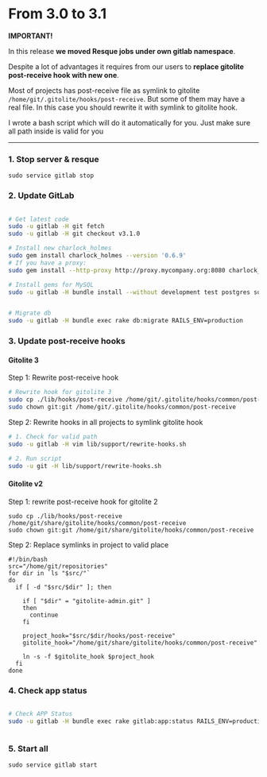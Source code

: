 # From 3.0 to 3.1

__IMPORTANT!__

In this release __we moved Resque jobs under own gitlab namespace__.

Despite a lot of advantages it requires from our users to __replace gitolite post-receive hook with new one__.

Most of projects has post-receive file as symlink to gitolite `/home/git/.gitolite/hooks/post-receive`.
But some of them may have a real file. In this case you should rewrite it with symlink to gitolite hook.

I wrote a bash script which will do it automatically for you. Just make sure all path inside is valid for you

- - -

### 1. Stop server & resque

    sudo service gitlab stop

### 2. Update GitLab

```bash

# Get latest code
sudo -u gitlab -H git fetch
sudo -u gitlab -H git checkout v3.1.0

# Install new charlock_holmes
sudo gem install charlock_holmes --version '0.6.9'
# If you have a proxy:
sudo gem install --http-proxy http://proxy.mycompany.org:8080 charlock_holmes --version '0.6.9'

# Install gems for MySQL
sudo -u gitlab -H bundle install --without development test postgres sqlite


# Migrate db
sudo -u gitlab -H bundle exec rake db:migrate RAILS_ENV=production


```

### 3. Update post-receive hooks

#### Gitolite 3

Step 1: Rewrite post-receive hook

```bash
# Rewrite hook for gitolite 3
sudo cp ./lib/hooks/post-receive /home/git/.gitolite/hooks/common/post-receive
sudo chown git:git /home/git/.gitolite/hooks/common/post-receive
```

Step 2: Rewrite hooks in all projects to symlink gitolite hook

```bash
# 1. Check for valid path
sudo -u gitlab -H vim lib/support/rewrite-hooks.sh

# 2. Run script
sudo -u git -H lib/support/rewrite-hooks.sh
```

#### Gitolite v2

Step 1: rewrite post-receive hook for gitolite 2

```
sudo cp ./lib/hooks/post-receive /home/git/share/gitolite/hooks/common/post-receive
sudo chown git:git /home/git/share/gitolite/hooks/common/post-receive
```

Step 2: Replace symlinks in project to valid place


    #!/bin/bash
    src="/home/git/repositories"
    for dir in `ls "$src/"`
    do
      if [ -d "$src/$dir" ]; then

        if [ "$dir" = "gitolite-admin.git" ]
        then
          continue
        fi

        project_hook="$src/$dir/hooks/post-receive"
        gitolite_hook="/home/git/share/gitolite/hooks/common/post-receive"

        ln -s -f $gitolite_hook $project_hook
      fi
    done


### 4. Check app status

```bash

# Check APP Status
sudo -u gitlab -H bundle exec rake gitlab:app:status RAILS_ENV=production



```


### 5. Start all

    sudo service gitlab start
